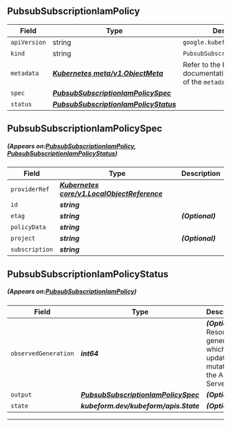 ## PubsubSubscriptionIamPolicy
| Field | Type | Description |
| ------ | ----- | ----------- |
| `apiVersion` | string | `google.kubeform.com/v1alpha1` |
|    `kind` | string | `PubsubSubscriptionIamPolicy` |
| `metadata` | ***[Kubernetes meta/v1.ObjectMeta](https://kubernetes.io/docs/reference/generated/kubernetes-api/v1.13/#objectmeta-v1-meta)***|Refer to the Kubernetes API documentation for the fields of the `metadata` field.|
| `spec` | ***[PubsubSubscriptionIamPolicySpec](#PubsubSubscriptionIamPolicySpec)***||
| `status` | ***[PubsubSubscriptionIamPolicyStatus](#PubsubSubscriptionIamPolicyStatus)***||
## PubsubSubscriptionIamPolicySpec
##### (Appears on:[PubsubSubscriptionIamPolicy](#PubsubSubscriptionIamPolicy), [PubsubSubscriptionIamPolicyStatus](#PubsubSubscriptionIamPolicyStatus))
| Field | Type | Description |
| ------ | ----- | ----------- |
| `providerRef` | ***[Kubernetes core/v1.LocalObjectReference](https://kubernetes.io/docs/reference/generated/kubernetes-api/v1.13/#localobjectreference-v1-core)***||
| `id` | ***string***||
| `etag` | ***string***| ***(Optional)*** |
| `policyData` | ***string***||
| `project` | ***string***| ***(Optional)*** |
| `subscription` | ***string***||
## PubsubSubscriptionIamPolicyStatus
##### (Appears on:[PubsubSubscriptionIamPolicy](#PubsubSubscriptionIamPolicy))
| Field | Type | Description |
| ------ | ----- | ----------- |
| `observedGeneration` | ***int64***| ***(Optional)*** Resource generation, which is updated on mutation by the API Server.|
| `output` | ***[PubsubSubscriptionIamPolicySpec](#PubsubSubscriptionIamPolicySpec)***| ***(Optional)*** |
| `state` | ***kubeform.dev/kubeform/apis.State***| ***(Optional)*** |
---
